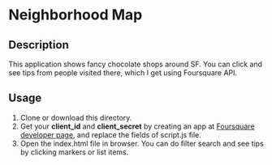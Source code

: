 Neighborhood Map
===

## Description
This application shows fancy chocolate shops around SF. You can click and see tips from people visited there, which I get using Foursquare API.

## Usage
1. Clone or download this directory.
2. Get your **client_id** and **client_secret** by creating an app at [Foursquare developer page](https://developer.foursquare.com/), and replace the fields of script.js file.
3. Open the index.html file in browser. You can do filter search and see tips by clicking markers or list items.
